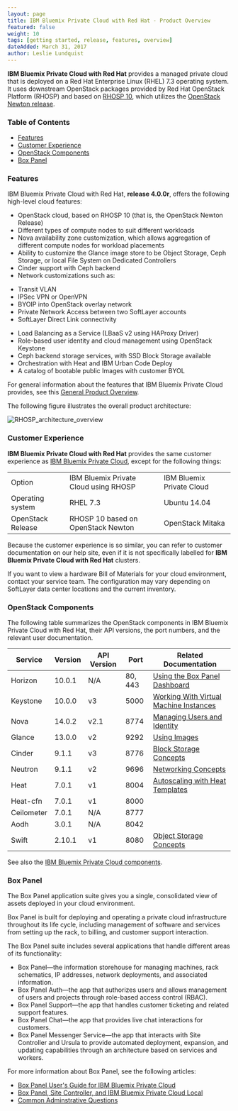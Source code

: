 ```yaml
---
layout: page
title: IBM Bluemix Private Cloud with Red Hat - Product Overview
featured: false
weight: 10
tags: [getting started, release, features, overview]
dateAdded: March 31, 2017
author: Leslie Lundquist
---
```


**IBM Bluemix Private Cloud with Red Hat** provides a managed private cloud that is deployed on a Red Hat Enterprise Linux (RHEL) 7.3 operating system. It uses downstream OpenStack packages provided by Red Hat OpenStack Platform (RHOSP) and based on [RHOSP 10](https://access.redhat.com/documentation/en/red-hat-openstack-platform/?version=10), which utilizes the [OpenStack Newton release](https://releases.openstack.org/newton/index.html#).

### Table of Contents
 * [Features](#features)
 * [Customer Experience](#customer-experience)
 * [OpenStack Components](#openstack-components)
 * [Box Panel](#box-panel)


### Features

IBM Bluemix Private Cloud with Red Hat, **release 4.0.0r**, offers the following high-level cloud features:

 * OpenStack cloud, based on RHOSP 10 (that is, the OpenStack Newton Release)
 * Different types of compute nodes to suit different workloads
 * Nova availability zone customization, which allows aggregation of different compute nodes for workload placements
 * Ability to customize the Glance image store to be Object Storage, Ceph Storage, or local File System on Dedicated Controllers
 * Cinder support with Ceph backend
 * Network customizations such as:
  - Transit VLAN
  - IPSec VPN or OpenVPN
  - BYOIP into OpenStack overlay network
  - Private Network Access between two SoftLayer accounts
  - SoftLayer Direct Link connectivity
 * Load Balancing as a Service (LBaaS v2 using HAProxy Driver)
 * Role-based user identity and cloud management using OpenStack Keystone
 * Ceph backend storage services, with SSD Block Storage available
 * Orchestration with Heat and IBM Urban Code Deploy
 * A catalog of bootable public Images with customer BYOL

For general information about the features that IBM Bluemix Private Cloud provides, see this [General Product Overview](http://ibm-blue-box-help.github.io/help-documentation/gettingstarted/commontech/general_product_overview/).

The following figure illustrates the overall product architecture:

![RHOSP_architecture_overview]({{site.baseurl}}/img/RSHOSP_Product_Overview.png)


### Customer Experience

**IBM Bluemix Private Cloud with Red Hat** provides the same customer experience as [IBM Bluemix Private Cloud](http://ibm-blue-box-help.github.io/help-documentation/gettingstarted/commontech/general_product_overview/), except for the following things:

<table>
    <tr>
        <td>Option</td>
        <td>IBM Bluemix Private Cloud using RHOSP</td>
        <td>IBM Bluemix Private Cloud</td>
    </tr>
    <tr>
        <td>Operating system</td>
        <td>RHEL 7.3</td>
        <td>Ubuntu 14.04</td>
    </tr>
    <tr>
        <td>OpenStack Release</td>
        <td>RHOSP 10 based on OpenStack Newton</td>
        <td>OpenStack Mitaka</td>
    </tr>
</table>

Because the customer experience is so similar, you can refer to customer documentation on our help site, even if it is not specifically labelled for **IBM Bluemix Private Cloud with Red Hat** clusters.

If you want to view a hardware Bill of Materials for your cloud environment, contact your service team. The configuration may vary depending on SoftLayer data center locations and the current inventory.

### OpenStack Components

The following table summarizes the OpenStack components in IBM Bluemix Private Cloud with Red Hat, their API versions, the port numbers, and the relevant user documentation. 

| Service    | Version   | API Version | Port    | Related Documentation  |
|------------|-----------|-------------|---------|----------------|
| Horizon    | 10.0.1    |  N/A    | 80, 443 | [Using the Box Panel Dashboard](http://ibm-blue-box-help.github.io/help-documentation/horizon/) |
| Keystone   | 10.0.0    |  v3     | 5000    | [Working With Virtual Machine Instances](http://ibm-blue-box-help.github.io/help-documentation/nova/) |
| Nova       | 14.0.2   |   v2.1   | 8774    | [Managing Users and Identity](http://ibm-blue-box-help.github.io/help-documentation/keystone/) |
| Glance     | 13.0.0    |   v2   | 9292    | [Using Images](http://ibm-blue-box-help.github.io/help-documentation/glance/) |
| Cinder     | 9.1.1    |   v3  | 8776    | [Block Storage Concepts](http://ibm-blue-box-help.github.io/help-documentation/cinder/) |
| Neutron    | 9.1.1    |  v2   | 9696    | [Networking Concepts](http://ibm-blue-box-help.github.io/help-documentation/neutron/) |
| Heat       | 7.0.1    |  v1   | 8004    | [Autoscaling with Heat Templates](http://ibm-blue-box-help.github.io/help-documentation/heat/) |
| Heat-cfn   | 7.0.1     |  v1  | 8000    |
| Ceilometer | 7.0.1     |  N/A  | 8777    |
| Aodh       | 3.0.1     |  N/A  | 8042    |
| Swift      | 2.10.1    |   v1 | 8080    | [Object Storage Concepts](http://ibm-blue-box-help.github.io/help-documentation/openstack/userdocs/openstack-storage-concepts/) |
 

See also the [IBM Bluemix Private Cloud components](http://ibm-blue-box-help.github.io/help-documentation/gettingstarted/commontech/blue-box-cloud-components/).

### Box Panel

The Box Panel application suite gives you a single, consolidated view of assets deployed in your cloud environment. 

Box Panel is built for deploying and operating a private cloud infrastructure throughout its life cycle, including management of software and services from setting up the rack, to billing, and customer support interaction.

The Box Panel suite includes several applications that handle different areas of its functionality:

* Box Panel—the information storehouse for managing machines, rack schematics, IP addresses, network deployments, and associated information.
* Box Panel Auth—the app that authorizes users and allows management of users and projects through role-based access control (RBAC).
* Box Panel Support—the app that handles customer ticketing and related support features.
* Box Panel Chat—the app that provides live chat interactions for customers.
* Box Panel Messenger Service—the app that interacts with Site Controller and Ursula to provide automated deployment, expansion, and updating capabilities through an architecture based on services and workers.

For more information about Box Panel, see the following articles:

* [Box Panel User's Guide for IBM Bluemix Private Cloud](http://ibm-blue-box-help.github.io/help-documentation/gettingstarted/userguides/Box_Panel/)
* [Box Panel, Site Controller, and IBM Bluemix Private Cloud Local](http://ibm-blue-box-help.github.io/help-documentation/gettingstarted/userguides/Eternal_Blue-ish_Triangle/)
* [Common Adminstrative Questions](http://ibm-blue-box-help.github.io/help-documentation/gettingstarted/)
